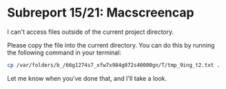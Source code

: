 # Subreport 15/21: Macscreencap

I can't access files outside of the current project directory.

Please copy the file into the current directory. You can do this by running the following command in your terminal:

```bash
cp /var/folders/b_/66g1274s7_xfw7x984g072s40000gn/T/tmp_9ing_t2.txt .
```

Let me know when you've done that, and I'll take a look.
